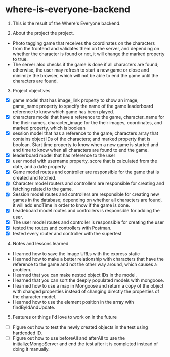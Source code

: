 # where-is-everyone-backend

1. This is the result of the Where's Everyone backend.

2. About the project the project.

- Photo tagging game that receives the coordinates on the characters from the frontend and validates them on the server, and depending on whether the character is found or not, it will change the marked property to true.
- The server also checks if the game is done if all characters are found; otherwise, the user may refresh to start a new game or close and minimize the browser, which will not be able to end the game until the characters are found.

3. Project objectives

- [x] game model that has image_link property to show an image, game_name property to specify the name of the game leaderboard reference to know which game has been played.
- [x] characters model that have a reference to the game, character_name for the their names, character_image for the their images, coordinates, and marked property, which is boolean
- [x] session model that has a reference to the game; characters array that contains object IDs of the characters; and marked property that is boolean. Start time property to know when a new game is started and end time to know when all characters are found to end the game.
- [x] leaderboard model that has reference to the user
- [x] user model with username property, score that is calculated from the date, and a date property
- [x] Game model routes and controller are responsible for the game that is created and fetched.
- [x] Character model routers and controllers are responsible for creating and fetching related to the game.
- [x] Session model routes and controllers are responsible for creating new games in the database; depending on whether all characters are found, it will add endTime in order to know if the game is done.
- [x] Leadeboard model routes and controllers is responsible for adding the user.
- [x] The user model routes and controller is responsible for creating the user
- [x] tested the routes and controllers with Postman.
- [x] tested every router and controller with the supertest

4. Notes and lessons learned

- I learned how to save the image URLs with the express static
- I learned how to make a better relationship with characters that have the reference to the game and not the other way around, which causes a problem.
- I learned that you can make nested object IDs in the model.
- I learned that you can sort the deeply populated models with mongoose.
- I learned how to use a map in Mongoose and return a copy of the object with changed properties instead of changing directly the properties of the character model.
- I learned how to use the element position in the array with findByIdAndUpdate.

5. Features or things I'd love to work on in the future

- [ ] Figure out how to test the newly created objects in the test using hardcoded ID.
- [ ] Figure out how to use beforeAll and afterAll to use the initializeMongoServer and end the test after it is completed instead of doing it manually.
